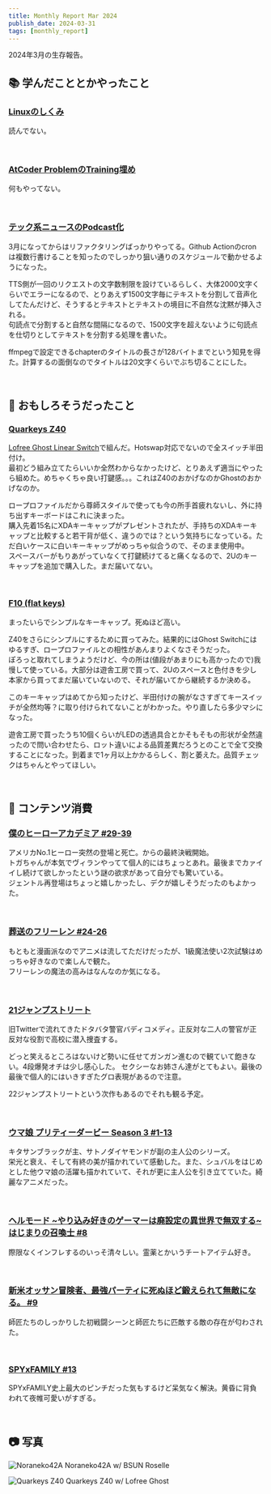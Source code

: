 ```yaml
---
title: Monthly Report Mar 2024
publish_date: 2024-03-31
tags: [monthly_report]
---
```


2024年3月の生存報告。

## 📚 学んだこととかやったこと

### [Linuxのしくみ](https://amzn.to/49bdRub)

読んでない。

<br />

### [AtCoder ProblemのTraining埋め](https://kenkoooo.com/atcoder/#/training/Boot%20camp%20for%20Beginners)

何もやってない。

<br />

### [テック系ニュースのPodcast化](https://github.com/ryoo14/silver_harp)

3月になってからはリファクタリングばっかりやってる。Github Actionのcronは複数行書けることを知ったのでしっかり狙い通りのスケジュールで動かせるようになった。

TTS側が一回のリクエストの文字数制限を設けているらしく、大体2000文字くらいでエラーになるので、とりあえず1500文字毎にテキストを分割して音声化してたんだけど、そうするとテキストとテキストの境目に不自然な沈黙が挿入される。  
句読点で分割すると自然な間隔になるので、1500文字を超えないように句読点を仕切りとしてテキストを分割する処理を書いた。

ffmpegで設定できるchapterのタイトルの長さが128バイトまでという知見を得た。計算するの面倒なのでタイトルは20文字くらいでぶち切ることにした。

<br />

## 🧐 おもしろそうだったこと

### [Quarkeys Z40](https://www.quarkeys.com/product-page/z40-case-extras-sale)

[Lofree Ghost Linear Switch](https://amzn.to/3Il0Xyt)で組んだ。Hotswap対応でないので全スイッチ半田付け。  
最初どう組み立てたらいいか全然わからなかったけど、とりあえず適当にやったら組めた。めちゃくちゃ良い打鍵感。。。これはZ40のおかげなのかGhostのおかげなのか。

ロープロファイルだから尊師スタイルで使っても今の所手首疲れないし、外に持ち出すキーボードはこれに決まった。  
購入先着15名にXDAキーキャップがプレゼントされたが、手持ちのXDAキーキャップと比較すると若干背が低く、違うのでは？という気持ちになっている。ただ白いケースに白いキーキャップがめっちゃ似合うので、そのまま使用中。  
スペースバーがもりあがっていなくて打鍵続けてると痛くなるので、2Uのキーキャップを追加で購入した。まだ届いてない。

<br />

### [F10 (flat keys)](https://spkeyboards.com/products/sp-f10-flat-keys?_pos=7&_sid=e19260b1a&_ss=r)

まったいらでシンプルなキーキャップ。死ぬほど高い。

Z40をさらにシンプルにするために買ってみた。結果的にはGhost Switchにはゆるすぎ、ロープロファイルとの相性があんまりよくなさそうだった。  
ぽろっと取れてしまうようだけど、今の所は(値段があまりにも高かったので)我慢して使っている。大部分は遊舎工房で買って、2Uのスペースと色付きを少し本家から買ってまだ届いていないので、それが届いてから継続するか決める。

このキーキャップはめてから知ったけど、半田付けの腕がなさすぎてキースイッチが全然均等？に取り付けられてないことがわかった。やり直したら多少マシになった。

遊舎工房で買ったうち10個くらいがLEDの透過具合とかそもそもの形状が全然違ったので問い合わせたら、ロット違いによる品質差異だろうとのことで全て交換することになった。到着まで1ヶ月以上かかるらしく、割と萎えた。品質チェックはちゃんとやってほしい。

<br />

## 👾 コンテンツ消費

### [僕のヒーローアカデミア #29-39](https://amzn.to/3UqRjSn)

アメリカNo.1ヒーロー突然の登場と死亡。からの最終決戦開始。  
トガちゃんが本気でヴィランやってて個人的にはちょっとあれ。最後までカァイイし続けて欲しかったという謎の欲求があって自分でも驚いている。  
ジェントル再登場はちょっと嬉しかったし、デクが嬉しそうだったのもよかった。

<br />

### [葬送のフリーレン #24-26](https://annict.com/works/10079)

もともと漫画派なのでアニメは流してただけだったが、1級魔法使い2次試験はめっちゃ好きなので楽しんで観た。  
フリーレンの魔法の高みはなんなのか気になる。

<br />

### [21ジャンプストリート](https://filmarks.com/movies/53636)

旧Twitterで流れてきたドタバタ警官バディコメディ。正反対な二人の警官が正反対な役割で高校に潜入捜査する。

どっと笑えるところはないけど勢いに任せてガンガン進むので観ていて飽きない。4段爆発オチは少し感心した。
セクシーなお姉さん達がとてもよい。最後の最後で個人的にはいきすぎたグロ表現があるので注意。

22ジャンプストリートという次作もあるのでそれも観る予定。

<br />

### [ウマ娘 プリティーダービー Season 3 #1-13](https://annict.com/works/10161)

キタサンブラックが主、サトノダイヤモンドが副の主人公のシリーズ。  
栄光と衰え、そして有終の美が描かれていて感動した。また、シュバルをはじめとした他ウマ娘の活躍も描かれていて、それが更に主人公を引き立てていた。綺麗なアニメだった。

<br />

### [ヘルモード \~やり込み好きのゲーマーは廃設定の異世界で無双する\~ はじまりの召喚士 #8](https://amzn.to/43s5EAs)

際限なくインフレするのいっそ清々しい。霊薬とかいうチートアイテム好き。

<br />

### [新米オッサン冒険者、最強パーティに死ぬほど鍛えられて無敵になる。 #9](https://amzn.to/3TmOIGI)

師匠たちのしっかりした初戦闘シーンと師匠たちに匹敵する敵の存在が匂わされた。

<br />

### [SPYxFAMILY #13](https://amzn.to/43hP3z7)

SPYxFAMILY史上最大のピンチだった気もするけど呆気なく解決。黄昏に背負われて夜帷可愛いがすぎる。

<br />

## 📷 写真

![Noraneko42A](https://d3toh8on7lf5va.cloudfront.net/noraneko42a.jpg)
Noraneko42A w/ BSUN Roselle

![Quarkeys Z40](https://d3toh8on7lf5va.cloudfront.net/z40.jpg)
Quarkeys Z40 w/ Lofree Ghost
